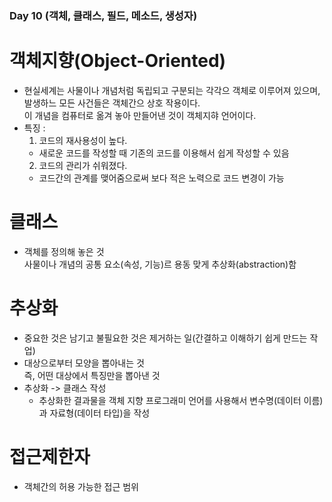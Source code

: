 ### Day 10 (객체, 클래스, 필드, 메소드, 생성자)  

# 객체지향(Object-Oriented)  
  - 현실세계는 사물이나 개념처럼 독립되고 구분되는 각각으 객체로 이루어져 있으며, 발생하느 모든 사건들은 객체간으 상호 작용이다.  
    이 개념을 컴퓨터로 옮겨 놓아 만들어낸 것이 객체지햐 언어이다.  
  - 특징 :  
    1. 코드의 재사용성이 높다.
      - 새로운 코드를 작성할 때 기존의 코드를 이용해서 쉽게 작성할 수 있음  
    2. 코드의 관리가 쉬워졌다.  
      - 코드간의 관계를 맺어줌으로써 보다 적은 노력으로 코드 변경이 가능  

# 클래스  
  - 객체를 정의해 놓은 것  
    사물이나 개념의 공통 요소(속성, 기능)르 용동 맞게 추상화(abstraction)함  

# 추상화  
  - 중요한 것은 남기고 불필요한 것은 제거하는 일(간결하고 이해하기 쉽게 만드는 작업)  
  - 대상으로부터 모양을 뽑아내는 것  
    즉, 어떤 대상에서 특징만을 뽑아낸 것  
  - 추상화 -> 클래스 작성  
    - 추상화한 결과물을 객체 지향 프로그래미 언어를 사용해서 변수명(데이터 이름)과 자료형(데이터 타입)을 작성  
    
# 접근제한자  
  - 객체간의 허용 가능한 접근 범위 
